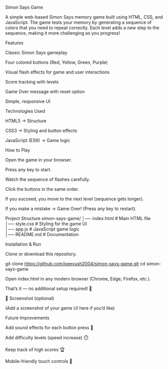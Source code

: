  Simon Says Game

A simple web-based Simon Says memory game built using HTML, CSS, and JavaScript. The game tests your memory by generating a sequence of colors that you need to repeat correctly. Each level adds a new step to the sequence, making it more challenging as you progress!

 Features

Classic Simon Says gameplay

Four colored buttons (Red, Yellow, Green, Purple)

Visual flash effects for game and user interactions

Score tracking with levels

Game Over message with reset option

Simple, responsive UI

 Technologies Used

HTML5 → Structure

CSS3 → Styling and button effects

JavaScript (ES6) → Game logic

 How to Play

Open the game in your browser.

Press any key to start.

Watch the sequence of flashes carefully.

Click the buttons in the same order.

If you succeed, you move to the next level (sequence gets longer).

If you make a mistake → Game Over! (Press any key to restart).

 Project Structure
simon-says-game/
│── index.html    # Main HTML file  
│── style.css     # Styling for the game UI  
│── app.js        # JavaScript game logic  
│── README.md     # Documentation  

 Installation & Run

Clone or download this repository.

git clone https://github.com/peeyush2004/simon-says-game.git
cd simon-says-game


Open index.html in any modern browser (Chrome, Edge, Firefox, etc.).

That’s it — no additional setup required! 🎉

📸 Screenshot (optional)

(Add a screenshot of your game UI here if you’d like)

 Future Improvements

Add sound effects for each button press 🎵

Add difficulty levels (speed increase) ⏱️

Keep track of high scores 🏆

Mobile-friendly touch controls 📱
